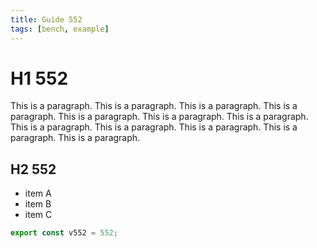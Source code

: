 ```yaml
---
title: Guide 552
tags: [bench, example]
---
```


# H1 552

This is a paragraph. This is a paragraph. This is a paragraph. This is a paragraph. This is a paragraph. This is a paragraph. This is a paragraph. This is a paragraph. This is a paragraph. This is a paragraph. This is a paragraph. This is a paragraph. 

## H2 552

- item A
- item B
- item C

```ts
export const v552 = 552;
```